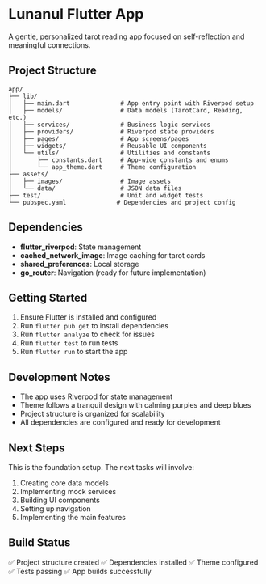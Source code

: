 # Lunanul Flutter App

A gentle, personalized tarot reading app focused on self-reflection and meaningful connections.

## Project Structure

```
app/
├── lib/
│   ├── main.dart              # App entry point with Riverpod setup
│   ├── models/                # Data models (TarotCard, Reading, etc.)
│   ├── services/              # Business logic services
│   ├── providers/             # Riverpod state providers
│   ├── pages/                 # App screens/pages
│   ├── widgets/               # Reusable UI components
│   └── utils/                 # Utilities and constants
│       ├── constants.dart     # App-wide constants and enums
│       └── app_theme.dart     # Theme configuration
├── assets/
│   ├── images/                # Image assets
│   └── data/                  # JSON data files
├── test/                      # Unit and widget tests
└── pubspec.yaml              # Dependencies and project config
```

## Dependencies

- **flutter_riverpod**: State management
- **cached_network_image**: Image caching for tarot cards
- **shared_preferences**: Local storage
- **go_router**: Navigation (ready for future implementation)

## Getting Started

1. Ensure Flutter is installed and configured
2. Run `flutter pub get` to install dependencies
3. Run `flutter analyze` to check for issues
4. Run `flutter test` to run tests
5. Run `flutter run` to start the app

## Development Notes

- The app uses Riverpod for state management
- Theme follows a tranquil design with calming purples and deep blues
- Project structure is organized for scalability
- All dependencies are configured and ready for development

## Next Steps

This is the foundation setup. The next tasks will involve:
1. Creating core data models
2. Implementing mock services
3. Building UI components
4. Setting up navigation
5. Implementing the main features

## Build Status

✅ Project structure created
✅ Dependencies installed
✅ Theme configured
✅ Tests passing
✅ App builds successfully